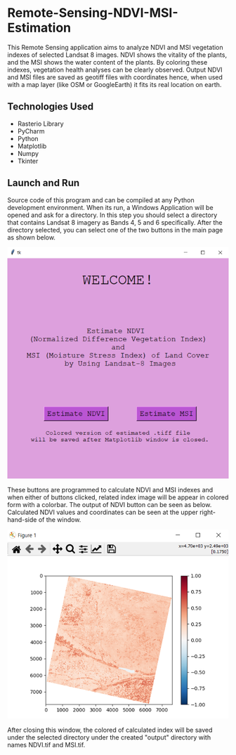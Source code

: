 # Remote-Sensing-NDVI-MSI-Estimation

This Remote Sensing application aims to analyze NDVI and MSI vegetation indexes of selected Landsat 8 images. NDVI shows the vitality of the plants, and the MSI shows the water content of the plants. By coloring these indexes, vegetation health analyses can be clearly observed. Output NDVI and MSI files are saved as geotiff files with coordinates hence, when used with a map layer (like OSM or GoogleEarth) it fits its real location on earth. 

## Technologies Used

- Rasterio Library
- PyCharm
- Python
- Matplotlib
- Numpy
- Tkinter

## Launch and Run

Source code of this program and can be compiled at any Python development environment. When its run, a Windows Application will be opened and ask for a directory. In this step you should select a directory that contains Landsat 8 imagery as Bands 4, 5 and 6 specifically. After the directory selected, you can select one of the two buttons in the main page as shown below.

![alt text](https://github.com/isilsukorkmaz/Remote-Sensing-NDVI-MSI-Estimation/blob/main/Application%20Window.png)

These buttons are programmed to calculate NDVI and MSI indexes and when either of buttons clicked, related index image will be appear in colored form with a colorbar. The output of NDVI button can be seen as below. Calculated NDVI values and coordinates can be seen at the upper right-hand-side of the window.


![alt text](https://github.com/isilsukorkmaz/Remote-Sensing-NDVI-MSI-Estimation/blob/main/NDVI%20Estimation%20Window.png)

After closing this window, the colored of calculated index will be saved under the selected directory under the created "output" directory with names NDVI.tif and MSI.tif.
